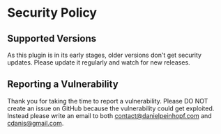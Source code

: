 # Security Policy

## Supported Versions

As this plugin is in its early stages, older versions don't get security updates. Please update it regularly and watch for new releases.

## Reporting a Vulnerability

Thank you for taking the time to report a vulnerability.
Please DO NOT create an issue on GitHub because the vulnerability could get exploited.
Instead please write an email to both [contact@danielpeinhopf.com](mailto:contact@danielpeinhopf.com) and [cdanis@gmail.com](mailto:cdanis@gmail.com).
